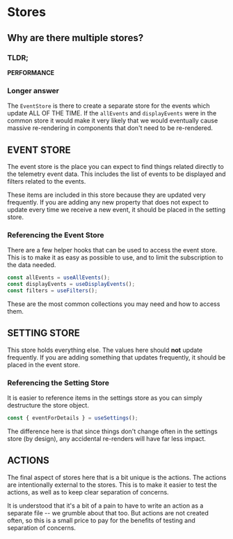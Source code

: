 # Stores


## Why are there multiple stores?

### TLDR;

**PERFORMANCE**

### Longer answer
The `EventStore` is there to create a separate store for the events
which update ALL OF THE TIME. If the `allEvents` and `displayEvents` were in the 
common store it would make it very likely that we would eventually cause massive
re-rendering in components that don't need to be re-rendered.


## EVENT STORE

The event store is the place you can expect to find things related directly to the
telemetry event data. This includes the list of events to be displayed and
filters related to the events. 

These items are included in this store because they are updated very frequently. If you 
are adding any new property that does not expect to update every time we receive a new
event, it should be placed in the setting store.

### Referencing the Event Store

There are a few helper hooks that can be used to access the event store. This is
to make it as easy as possible to use, and to limit the subscription to the 
data needed.

```javascript
const allEvents = useAllEvents();
const displayEvents = useDisplayEvents();
const filters = useFilters();
```

These are the most common collections you may need and how to access them.


## SETTING STORE

This store holds everything else. The values here should **not** update frequently.
If you are adding something that updates frequently, it should be placed in the
event store.

### Referencing the Setting Store

It is easier to reference items in the settings store as you can simply
destructure the store object.

```javascript
const { eventForDetails } = useSettings();
```

The difference here is that since things don't change often in the 
settings store (by design), any accidental re-renders will have far less impact.


## ACTIONS

The final aspect of stores here that is a bit unique is the actions. The actions
are intentionally external to the stores. This is to make it easier to test the actions, 
as well as to keep clear separation of concerns.

It is understood that it's a bit of a pain to have to write an action as a separate
file -- we grumble about that too. But actions are not created often, so this 
is a small price to pay for the benefits of testing and separation of concerns.